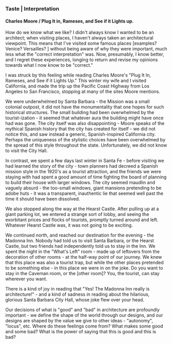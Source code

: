 ### Taste | Interpretation
#### Charles Moore / Plug It in, Rameses, and See if it Lights up.

How do we know what we like? I didn't always know I wanted to be an architect; when visiting places, I haven't always taken an architectural viewpoint. This means that I've visited some famous places [examples? Venice? Versailles? ] without being aware of why they were important, much less what the "correct interpretation" was. Now, presumably, I know better, and I regret these experiences, longing to return and revise my opinions towards what I now know to be "correct."

I was struck by this feeling while reading Charles Moore's "Plug It In, Rameses, and See if it Lights Up." This winter my wife and I visited California, and made the trip up the Pacific Coast Highway from Los Angeles to San Francisco, stopping at many of the sites Moore mentions.

We were underwhelmed by Santa Barbara - the Mission was a small colonial outpost, it did not have the monumentality that one hopes for such historical structures. The small building had been overwhelmed by the tourist-ization - it seemed that whatever aura the building might have once had was gone. The city itself was also disappointing - Moore speaks of the mythical Spanish history that the city has created for itself - we did not notice this, and saw instead a generic, Spanish-inspired California city. Perhaps the uniqueness of the stylistic choices have been overwhelmed by the spread of this style throughout the state. Unfortunately, we did not know to visit the City Hall.

In contrast, we spent a few days last winter in Santa Fe - before visiting we had learned the story of the city - town planners had decreed a Spanish mission style in the 1920's as a tourist attraction, and the friends we were staying with had spent a good amount of time fighting the board of planning to build their house with larger windows. The city seemed maudlin and vaguely absurd - the too-small windows, giant mansions pretending to be adobe huts - it was a transparent, inauthentic lie that seemed well past the time it should have been dissolved.

We also stopped along the way at the Hearst Castle. After pulling up at a giant parking lot, we entered a strange sort of lobby, and seeing the exorbitant prices and flocks of tourists, promptly turned around and left. Whatever Hearst Castle was, it was not going to be exciting.

We continued north, and reached our destination for the evening - the Madonna Inn. Nobody had told us to visit Santa Barbara, or the Hearst Castle, but two friends had independently told us to stay in the Inn.  We spent the night in the "What's Left" room - made up of leftovers from the decoration of other rooms - at the half-way point of our journey.  We knew that this place was also a tourist trap, but while the other places pretended to be something else - in this place we were in on the joke. Do you want to stay in the Caveman room, or the [other room]? You, the tourist, can stay wherever you want.

There is a kind of joy in reading that "Yes! The Madonna Inn really is architecture!" - and a kind of sadness in reading about the hilarious, glorious Santa Barbara City Hall, whose joke flew over your head. 

Our decisions of what is "good" and "bad" in architecture are profoundly important - we define the shape of the world through our designs, and our designs are shaped by the value we give to other ideas - "autonomy", "locus", etc.  Where do these feelings come from? What makes some good and some bad? What is the power of saying that this is good and this is bad?














